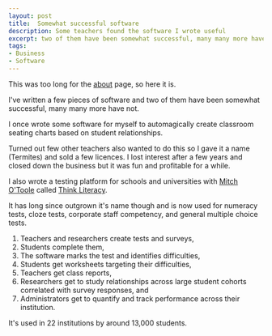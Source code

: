 ```yaml
---
layout: post
title:  Somewhat successful software
description: Some teachers found the software I wrote useful
excerpt: two of them have been somewhat successful, many many more have not
tags:
- Business
- Software
---
```


This was too long for the [about](/about) page, so here it is.

I've written a few pieces of software and two of them have been somewhat successful, many many more have not.

I once wrote some software for myself to automagically create classroom seating charts based on student relationships.

Turned out few other teachers also wanted to do this so I gave it a name (Termites) and sold a few licences. I lost interest after a few years and closed down the business but it was fun and profitable for a while.

I also wrote a testing platform for schools and universities with [Mitch O'Toole](http://www.newcastle.edu.au/profile/mitch-otoole) called [Think Literacy](https://thinkliteracy.com/).

It has long since outgrown it's name though and is now used for numeracy tests, cloze tests, corporate staff competency, and general multiple choice tests.

1. Teachers and researchers create tests and surveys,
2. Students complete them,
3. The software marks the test and identifies difficulties,
4. Students get worksheets targeting their difficulties,
5. Teachers get class reports,
6. Researchers get to study relationships across large student cohorts correlated with survey responses, and
7. Administrators get to quantify and track performance across their institution.

It's used in 22 institutions by around 13,000 students.
